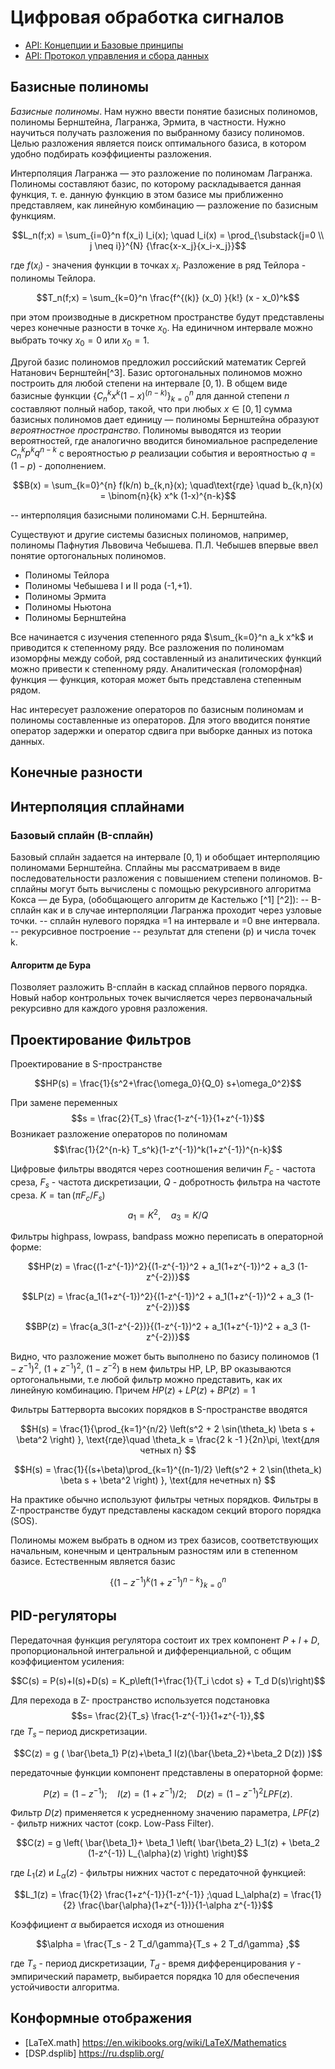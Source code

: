 # Цифровая обработка сигналов

* [API: Концепции и Базовые принципы](Concepts.md)
* [API: Протокол управления и сбора данных](API.md)

<!--
```math
\mathrm{C}_{23} \in \mathcal{C} : \mathbb{C}
```
-->
## Базисные полиномы

_Базисные полиномы_. Нам нужно ввести понятие базисных полиномов, полиномы Бернштейна, Лагранжа, Эрмита, в частности. Нужно научиться получать разложения по выбранному базису полиномов. Целью разложения является поиск оптимального базиса, в котором удобно подбирать коэффициенты разложения. 

Интерполяция Лагранжа — это разложение по полиномам Лагранжа. Полиномы составляют базис, по которому раскладывается данная функция, т. е. данную функцию в этом базисе мы приближенно представляем, как линейную комбинацию — разложение по базисным функциям. 
```math
L_n(f;x) = \sum_{i=0}^n f(x_i) l_i(x); \quad 
l_i(x) = \prod_{\substack{j=0 \\  j \neq i}}^{N} {\frac{x-x_j}{x_i-x_j}}
```
где $f(x_i)$ - значения функции в точках $x_i$.
Разложение в ряд Тейлора - полиномы Тейлора.
```math
T_n(f;x) = \sum_{k=0}^n \frac{f^{(k)} (x_0) }{k!} (x - x_0)^k
```
при этом производные в дискретном пространстве будут представлены через конечные разности в точке $x_0$. На единичном интервале можно выбрать точку $x_{0}=0$ или $x_{0}=1$. 

Другой базис полиномов предложил российский математик Сергей Натанович Бернштейн[^3]. Базис ортогональных полиномов можно построить для любой степени на интервале $\left[0,1\right)$.
В общем виде базисные функции $\{ C_n^k x^k(1-x)^{(n-k)}\}_{k=0}^n$ для данной степени _n_ составляют полный набор, такой, что при любых $x \in [0,1]$ сумма базисных полиномов дает единицу — полиномы Бернштейна образуют _вероятностное пространство_. Полиномы выводятся из теории вероятностей, где аналогично вводится биномиальное распределение $C_n^k p^k q^{n-k}$ с вероятностью $p$ реализации события и вероятностью $q = (1-p)$ - дополнением.
```math
B(x) = \sum_{k=0}^{n} f(k/n) b_{k,n}(x); \quad\text{где} \quad b_{k,n}(x) = \binom{n}{k} x^k (1-x)^{n-k}
```
-- интерполяция базисными полиномами С.Н. Бернштейна.

Существуют и другие системы базисных полиномов, например, полиномы Пафнутия Львовича Чебышева. П.Л. Чебышев впервые ввел понятие ортогональных полиномов. 
- Полиномы Тейлора
- Полиномы Чебышева I и II рода (-1,+1).
- Полиномы Эрмита  
- Полиномы Ньютона
- Полиномы Бернштейна

Все начинается с изучения степенного ряда $\sum_{k=0}^n a_k x^k$ и приводится к степенному ряду. Все разложения по полиномам изоморфны между собой, ряд составленный из аналитических функций можно привести к степенному ряду. Аналитическая (голоморфная) функция — функция, которая может быть представлена степенным рядом.  

Нас интересует разложение операторов по базисным полиномам и полиномы составленные из операторов. Для этого вводится понятие оператор задержки и оператор сдвига при выборке данных из потока данных.

## Конечные разности

## Интерполяция сплайнами 

### Базовый сплайн (B-сплайн)

Базовый сплайн задается на интервале $\left[0,1\right)$  и обобщает интерполяцию полиномами Бернштейна. Сплайны мы рассматриваем в виде последовательности разложения с повышением степени полиномов.
B-сплайны могут быть вычислены с помощью рекурсивного алгоритма Кокса — де Бура, (обобщающего алгоритм де Кастельжо [^1] [^2]): 
-- B-сплайн как и в случае интерполяции Лагранжа проходит через узловые точки.
-- сплайн нулевого порядка =1 на интервале и =0 вне интервала.
-- рекурсивное построение
-- результат для степени (p) и числа точек k. 

#### Алгоритм де Бура

Позволяет разложить B-сплайн в каскад сплайнов первого порядка. Новый набор контрольных точек вычисляется через первоначальный рекурсивно для каждого уровня разложения. 


## Проектирование Фильтров 

Проектирование в S-пространстве 
```math
HP(s) = \frac{1}{s^2+\frac{\omega_0}{Q_0} s+\omega_0^2}
```
При замене переменных 
$$s = \frac{2}{T_s} \frac{1-z^{-1}}{1+z^{-1}}$$
Возникает разложение операторов по полиномам 
$$\frac{1}{2^{n-k} T_s^k}(1-z^{-1})^k(1+z^{-1})^{n-k}$$
<!-- _Как это выводится_. Я беру за основу полиномы Бернштейна, которые получены для вероятностей. Вероятности p и q должны рассчитываться в один момент времени. Если $q = (1-z^{-1})$ - мы считаем разницу $x_k$ и $x_{k-1}$. Это - конечная разница в точке $(x_k + x_{k-1})/2$ 

Поэтому базисные полиномы из биномиального распределения следует переписать таким образом:
```math
g_{k,n} = C_n^k (1-x)^k \left(\frac{1+x}{2}\right)^{n-k}
```
-->
Цифровые фильтры вводятся через соотношения величин $F_c$ - частота среза, $F_s$ - частота дискретизации, $Q$ - добротность фильтра на частоте среза. $K = \tan(\pi F_c/F_s)$ 
$$a_1 = K^2 ,\quad a_3 = K/Q$$


Фильтры highpass, lowpass, bandpass можно переписать в операторной форме:
```math
HP(z) = \frac{(1-z^{-1})^2}{(1-z^{-1})^2 + a_1(1+z^{-1})^2 + a_3 (1- z^{-2})}
```
```math
LP(z) = \frac{a_1(1+z^{-1})^2}{(1-z^{-1})^2 + a_1(1+z^{-1})^2 + a_3 (1- z^{-2})}
```
```math
BP(z) = \frac{a_3(1-z^{-2})}{(1-z^{-1})^2 + a_1(1+z^{-1})^2 + a_3 (1- z^{-2})}
```
Видно, что разложение может быть выполнено по базису полиномов $(1-z^{-1})^2$, $(1+z^{-1})^2$, $(1-z^{-2})$
в нем фильтры HP, LP, BP оказываются ортогональными, т.е любой фильтр можно представить, как их линейную комбинацию. Причем $HP(z)+LP(z)+BP(z)=1$

Фильтры Баттерворта высоких порядков в S-пространстве вводятся 
```math
H(s) = \frac{1}{\prod_{k=1}^{n/2} \left(s^2 + 2 \sin(\theta_k) \beta s + \beta^2 \right) }, 
\text{где}\quad \theta_k = \frac{2 k -1 }{2n}\pi, \text{для четных n} 
```
```math
H(s) = \frac{1}{(s+\beta)\prod_{k=1}^{(n-1)/2} \left(s^2 + 2 \sin(\theta_k) \beta s + \beta^2 \right) }, 
\text{для нечетных n} 
```
На практике обычно используют фильтры четных порядков. Фильтры в Z-пространстве будут представлены каскадом секций второго порядка (SOS). 

Полиномы можем выбрать в одном из трех базисов, соответствующих начальным, конечным и центральным разностям или в степенном базисе.
Естественным является базис
```math
\left\{ (1-z^{-1})^k(1+z^{-1})^{n-k} \right\}_{k=0}^n
```

## PID-регуляторы

Передаточная функция регулятора состоит их трех компонент $P+I+D$, пропорциональной интегральной и дифференциальной, с общим коэффициентом усиления:
```math
C(s) = P(s)+I(s)+D(s) = K_p\left(1+\frac{1}{T_i \cdot s} + T_d D(s)\right)
```
Для перехода в Z- пространство используется подстановка
$$s= \frac{2}{T_s} \frac{1-z^{-1}}{1+z^{-1}},$$
где $T_s$ – период дискретизации. 
```math
C(z) = g ( \bar{\beta_1} P(z)+\beta_1 I(z)(\bar{\beta_2}+\beta_2 D(z)) )
```
передаточные функции компонент представлены в операторной форме:
```math
P(z) = (1-z^{-1});\quad I(z) = (1+z^{-1})/2;\quad D(z) = (1-z^{-1})^2 LPF(z).
```
Фильтр $D(z)$ применяется к усредненному значению параметра, $LPF(z)$ - фильтр нижних частот (сокр. Low-Pass Filter). 


```math
C(z) = g \left( \bar{\beta_1}+ \beta_1 \left( \bar{\beta_2} L_1(z) + \beta_2 (1-z^{-1}) L_{\alpha}(z) \right) \right)
```
где $L_1(z)$ и $L_{\alpha}(z)$ - фильтры нижних частот с передаточной функцией: 
```math 
L_1(z) = \frac{1}{2} \frac{1+z^{-1}}{1-z^{-1}} ;\quad
  L_\alpha(z) = \frac{1}{2} \frac{\bar{\alpha}(1+z^{-1})}{1-\alpha z^{-1}}
```
Коэффициент $\alpha$ выбирается исходя из отношения
```math
\alpha = \frac{T_s - 2 T_d/\gamma}{T_s + 2 T_d/\gamma} ,
```
где $T_s$ - период дискретизации, $T_d$ - время дифференцирования $\gamma$ - эмпирический параметр, выбирается порядка 10 для обеспечения устойчивости алгоритма.


## Конформные отображения


* [LaTeX.math] <https://en.wikibooks.org/wiki/LaTeX/Mathematics>
* [DSP.dsplib] <https://ru.dsplib.org/>